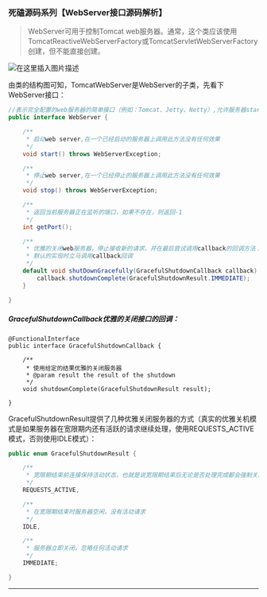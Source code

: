 ### 死磕源码系列【WebServer接口源码解析】

> WebServer可用于控制Tomcat web服务器。通常，这个类应该使用TomcatReactiveWebServerFactory或TomcatServletWebServerFactory创建，但不能直接创建。

![在这里插入图片描述](https://img-blog.csdnimg.cn/20201030092823382.png?x-oss-process=image/watermark,type_ZmFuZ3poZW5naGVpdGk,shadow_10,text_aHR0cHM6Ly9ibG9nLmNzZG4ubmV0L3lhb21pbmd5YW5n,size_16,color_FFFFFF,t_70#pic_center)

由类的结构图可知，TomcatWebServer是WebServer的子类，先看下WebServer接口：

```java
//表示完全配置的web服务器的简单接口（例如：Tomcat、Jetty、Netty）,允许服务器start和stop
public interface WebServer {

	/**
	 * 启动web server,在一个已经启动的服务器上调用此方法没有任何效果
	 */
	void start() throws WebServerException;

	/**
	 * 停止web server,在一个已经停止的服务器上调用此方法没有任何效果
	 */
	void stop() throws WebServerException;

	/**
	 * 返回当前服务器正在监听的端口，如果不存在，则返回-1
	 */
	int getPort();

	/**
	 * 优雅的关闭web服务器，停止接收新的请求，并在最后尝试调用callback的回调方法；也可以通过调用stop来停止，
	 * 默认的实现时立马调用callback回调
	 */
	default void shutDownGracefully(GracefulShutdownCallback callback) {
		callback.shutdownComplete(GracefulShutdownResult.IMMEDIATE);
	}

}
```

##### GracefulShutdownCallback优雅的关闭接口的回调：

```
@FunctionalInterface
public interface GracefulShutdownCallback {

	/**
	 * 使用给定的结果优雅的关闭服务器
	 * @param result the result of the shutdown
	 */
	void shutdownComplete(GracefulShutdownResult result);

}
```

GracefulShutdownResult提供了几种优雅关闭服务器的方式（真实的优雅关机模式是如果服务器在宽限期内还有活跃的请求继续处理，使用REQUESTS_ACTIVE模式，否则使用IDLE模式）：

```java
public enum GracefulShutdownResult {

	/**
	 * 宽限期结束前连接保持活动状态，也就是说宽限期结束后无论是否处理完成都会强制关闭
	 */
	REQUESTS_ACTIVE,

	/**
	 * 在宽限期结束时服务器空闲，没有活动请求
	 */
	IDLE,

	/**
	 * 服务器立即关闭，忽略任何活动请求
	 */
	IMMEDIATE;

}

```

------

#####  